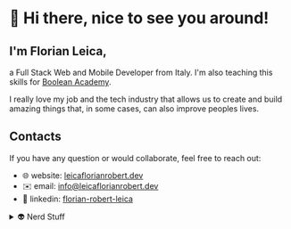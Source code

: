 # 👋 Hi there, nice to see you around!
## I'm Florian Leica,
a Full Stack Web and Mobile Developer from Italy. I'm also teaching this skills for [Boolean Academy](https://boolean.co.uk/).

I really love my job and the tech industry that allows us to create and build amazing things that, in some cases, can also improve peoples lives.

## Contacts
If you have any question or would collaborate, feel free to reach out:
- 🌐 website: [leicaflorianrobert.dev](https://leicaflorianrobert.dev)
- ✉️ email: [info@leicaflorianrobert.dev](mailto:info@leicaflorianrobert.dev)
- 🔗 linkedin: [florian-robert-leica](https://www.linkedin.com/in/florian-robert-leica/)

<details>
  <summary>👽 Nerd Stuff</summary>

  ![Top Langs](https://github-readme-stats.vercel.app/api/top-langs/?username=leicaflorian&show_icons=true&locale=en&layout=compact&langs_count=8)

  ![Stats](https://github-readme-stats.vercel.app/api?username=leicaflorian&show_icons=true&locale=en&count_private=true)

  ![GitHub Streak](https://github-readme-streak-stats.herokuapp.com?user=leicaflorian)

  ![trophy](https://github-profile-trophy.vercel.app/?username=leicaflorian&column=-1)

</details>
